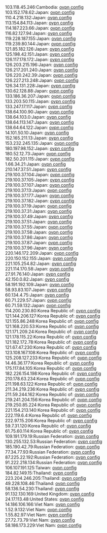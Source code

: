 103.118.45.246:Cambodia: [ovpn config](vpn/103_118_45_246.ovpn)  
103.152.178.62:Japan: [ovpn config](vpn/103_152_178_62.ovpn)  
110.4.218.132:Japan: [ovpn config](vpn/110_4_218_132.ovpn)  
113.154.84.113:Japan: [ovpn config](vpn/113_154_84_113.ovpn)  
114.187.223.66:Japan: [ovpn config](vpn/114_187_223_66.ovpn)  
116.82.127.94:Japan: [ovpn config](vpn/116_82_127_94.ovpn)  
119.228.187.155:Japan: [ovpn config](vpn/119_228_187_155.ovpn)  
119.239.80.144:Japan: [ovpn config](vpn/119_239_80_144.ovpn)  
121.85.182.126:Japan: [ovpn config](vpn/121_85_182_126.ovpn)  
125.198.42.151:Japan: [ovpn config](vpn/125_198_42_151.ovpn)  
126.117.178.172:Japan: [ovpn config](vpn/126_117_178_172.ovpn)  
126.203.215.196:Japan: [ovpn config](vpn/126_203_215_196.ovpn)  
126.217.201.240:Japan: [ovpn config](vpn/126_217_201_240.ovpn)  
126.220.242.39:Japan: [ovpn config](vpn/126_220_242_39.ovpn)  
126.227.213.248:Japan: [ovpn config](vpn/126_227_213_248.ovpn)  
126.34.131.228:Japan: [ovpn config](vpn/126_34_131_228.ovpn)  
130.62.128.88:Japan: [ovpn config](vpn/130_62_128_88.ovpn)  
133.186.36.207:Japan: [ovpn config](vpn/133_186_36_207.ovpn)  
133.203.50.115:Japan: [ovpn config](vpn/133_203_50_115.ovpn)  
133.247.17.117:Japan: [ovpn config](vpn/133_247_17_117.ovpn)  
138.64.100.90:Japan: [ovpn config](vpn/138_64_100_90.ovpn)  
138.64.103.0:Japan: [ovpn config](vpn/138_64_103_0.ovpn)  
138.64.113.147:Japan: [ovpn config](vpn/138_64_113_147.ovpn)  
138.64.64.122:Japan: [ovpn config](vpn/138_64_64_122.ovpn)  
14.101.50.10:Japan: [ovpn config](vpn/14_101_50_10.ovpn)  
152.165.211.13:Japan: [ovpn config](vpn/152_165_211_13.ovpn)  
153.232.245.135:Japan: [ovpn config](vpn/153_232_245_135.ovpn)  
180.197.98.152:Japan: [ovpn config](vpn/180_197_98_152.ovpn)  
180.52.12.73:Japan: [ovpn config](vpn/180_52_12_73.ovpn)  
182.50.201.115:Japan: [ovpn config](vpn/182_50_201_115.ovpn)  
1.66.34.21:Japan: [ovpn config](vpn/1_66_34_21.ovpn)  
210.147.37.51:Japan: [ovpn config](vpn/210_147_37_51.ovpn)  
219.100.37.104:Japan: [ovpn config](vpn/219_100_37_104.ovpn)  
219.100.37.105:Japan: [ovpn config](vpn/219_100_37_105.ovpn)  
219.100.37.107:Japan: [ovpn config](vpn/219_100_37_107.ovpn)  
219.100.37.13:Japan: [ovpn config](vpn/219_100_37_13.ovpn)  
219.100.37.177:Japan: [ovpn config](vpn/219_100_37_177.ovpn)  
219.100.37.182:Japan: [ovpn config](vpn/219_100_37_182.ovpn)  
219.100.37.19:Japan: [ovpn config](vpn/219_100_37_19.ovpn)  
219.100.37.31:Japan: [ovpn config](vpn/219_100_37_31.ovpn)  
219.100.37.49:Japan: [ovpn config](vpn/219_100_37_49.ovpn)  
219.100.37.51:Japan: [ovpn config](vpn/219_100_37_51.ovpn)  
219.100.37.55:Japan: [ovpn config](vpn/219_100_37_55.ovpn)  
219.100.37.58:Japan: [ovpn config](vpn/219_100_37_58.ovpn)  
219.100.37.86:Japan: [ovpn config](vpn/219_100_37_86.ovpn)  
219.100.37.87:Japan: [ovpn config](vpn/219_100_37_87.ovpn)  
219.100.37.96:Japan: [ovpn config](vpn/219_100_37_96.ovpn)  
220.146.172.209:Japan: [ovpn config](vpn/220_146_172_209.ovpn)  
220.150.152.155:Japan: [ovpn config](vpn/220_150_152_155.ovpn)  
221.105.254.82:Japan: [ovpn config](vpn/221_105_254_82.ovpn)  
221.114.170.58:Japan: [ovpn config](vpn/221_114_170_58.ovpn)  
27.91.76.140:Japan: [ovpn config](vpn/27_91_76_140.ovpn)  
42.150.0.82:Japan: [ovpn config](vpn/42_150_0_82.ovpn)  
58.191.192.109:Japan: [ovpn config](vpn/58_191_192_109.ovpn)  
58.93.83.107:Japan: [ovpn config](vpn/58_93_83_107.ovpn)  
60.134.4.75:Japan: [ovpn config](vpn/60_134_4_75.ovpn)  
60.71.229.57:Japan: [ovpn config](vpn/60_71_229_57.ovpn)  
60.71.59.132:Japan: [ovpn config](vpn/60_71_59_132.ovpn)  
114.200.230.80:Korea Republic of: [ovpn config](vpn/114_200_230_80.ovpn)  
121.144.206.127:Korea Republic of: [ovpn config](vpn/121_144_206_127.ovpn)  
121.155.86.248:Korea Republic of: [ovpn config](vpn/121_155_86_248.ovpn)  
121.168.220.53:Korea Republic of: [ovpn config](vpn/121_168_220_53.ovpn)  
121.171.209.24:Korea Republic of: [ovpn config](vpn/121_171_209_24.ovpn)  
121.178.115.22:Korea Republic of: [ovpn config](vpn/121_178_115_22.ovpn)  
121.182.172.78:Korea Republic of: [ovpn config](vpn/121_182_172_78.ovpn)  
121.67.47.230:Korea Republic of: [ovpn config](vpn/121_67_47_230.ovpn)  
123.108.167.108:Korea Republic of: [ovpn config](vpn/123_108_167_108.ovpn)  
125.208.127.233:Korea Republic of: [ovpn config](vpn/125_208_127_233.ovpn)  
14.46.36.177:Korea Republic of: [ovpn config](vpn/14_46_36_177.ovpn)  
175.117.84.105:Korea Republic of: [ovpn config](vpn/175_117_84_105.ovpn)  
182.226.154.198:Korea Republic of: [ovpn config](vpn/182_226_154_198.ovpn)  
210.178.63.234:Korea Republic of: [ovpn config](vpn/210_178_63_234.ovpn)  
211.198.63.122:Korea Republic of: [ovpn config](vpn/211_198_63_122.ovpn)  
211.34.219.236:Korea Republic of: [ovpn config](vpn/211_34_219_236.ovpn)  
211.59.244.162:Korea Republic of: [ovpn config](vpn/211_59_244_162.ovpn)  
219.241.204.156:Korea Republic of: [ovpn config](vpn/219_241_204_156.ovpn)  
219.250.85.224:Korea Republic of: [ovpn config](vpn/219_250_85_224.ovpn)  
221.154.213.140:Korea Republic of: [ovpn config](vpn/221_154_213_140.ovpn)  
222.119.6.4:Korea Republic of: [ovpn config](vpn/222_119_6_4.ovpn)  
222.97.15.206:Korea Republic of: [ovpn config](vpn/222_97_15_206.ovpn)  
59.7.31.120:Korea Republic of: [ovpn config](vpn/59_7_31_120.ovpn)  
61.75.60.114:Korea Republic of: [ovpn config](vpn/61_75_60_114.ovpn)  
109.191.179.19:Russian Federation: [ovpn config](vpn/109_191_179_19.ovpn)  
130.255.132.53:Russian Federation: [ovpn config](vpn/130_255_132_53.ovpn)  
185.190.42.79:Russian Federation: [ovpn config](vpn/185_190_42_79.ovpn)  
77.34.77.93:Russian Federation: [ovpn config](vpn/77_34_77_93.ovpn)  
87.225.22.192:Russian Federation: [ovpn config](vpn/87_225_22_192.ovpn)  
91.222.218.134:Russian Federation: [ovpn config](vpn/91_222_218_134.ovpn)  
106.107.191.125:Taiwan: [ovpn config](vpn/106_107_191_125.ovpn)  
184.82.149.15:Thailand: [ovpn config](vpn/184_82_149_15.ovpn)  
223.204.246.205:Thailand: [ovpn config](vpn/223_204_246_205.ovpn)  
49.228.108.46:Thailand: [ovpn config](vpn/49_228_108_46.ovpn)  
58.136.54.230:Thailand: [ovpn config](vpn/58_136_54_230.ovpn)  
91.132.130.169:United Kingdom: [ovpn config](vpn/91_132_130_169.ovpn)  
24.17.113.48:United States: [ovpn config](vpn/24_17_113_48.ovpn)  
14.186.106.166:Viet Nam: [ovpn config](vpn/14_186_106_166.ovpn)  
1.52.9.132:Viet Nam: [ovpn config](vpn/1_52_9_132.ovpn)  
1.55.82.97:Viet Nam: [ovpn config](vpn/1_55_82_97.ovpn)  
27.72.73.79:Viet Nam: [ovpn config](vpn/27_72_73_79.ovpn)  
58.186.173.229:Viet Nam: [ovpn config](vpn/58_186_173_229.ovpn)  
